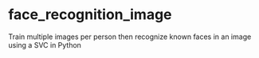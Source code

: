 # face_recognition_image
Train multiple images per person then recognize known faces in an image using a SVC in Python
